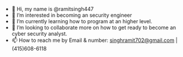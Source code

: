 - 👋 Hi, my name is @ramitsingh447
- 👀 I’m interested in becoming an security engineer
- 🌱 I’m currently learning how to program at an higher level.
- 💞️ I’m looking to collaborate more on how to get ready to become an cyber security analyst.
- 📫 How to reach me by Email & number: singhramit702@gmail.com | (415)608-6118
<!---
ramitsingh447/ramitsingh447 is a ✨ special ✨ repository because its `README.md` (this file) appears on your GitHub profile.
You can click the Preview link to take a look at your changes.
--->
